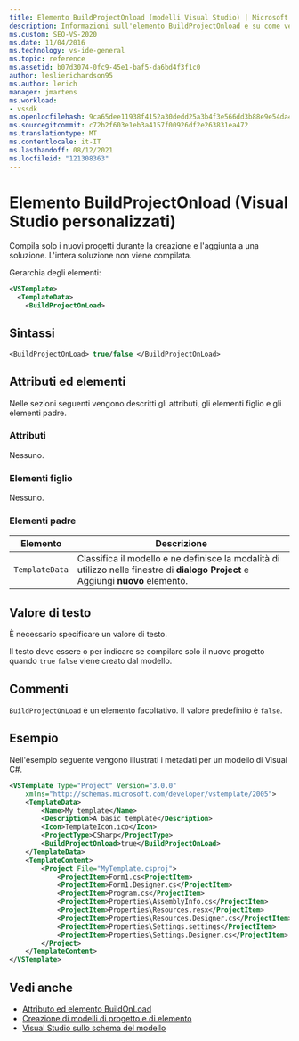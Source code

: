 ```yaml
---
title: Elemento BuildProjectOnload (modelli Visual Studio) | Microsoft Docs
description: Informazioni sull'elemento BuildProjectOnload e su come vengono compilati solo i nuovi progetti durante la creazione e l'aggiunta a una soluzione.
ms.custom: SEO-VS-2020
ms.date: 11/04/2016
ms.technology: vs-ide-general
ms.topic: reference
ms.assetid: b07d3074-0fc9-45e1-baf5-da6bd4f3f1c0
author: leslierichardson95
ms.author: lerich
manager: jmartens
ms.workload:
- vssdk
ms.openlocfilehash: 9ca65dee11938f4152a30dedd25a3b4f3e566dd3b88e9e54da46579e30fa3243
ms.sourcegitcommit: c72b2f603e1eb3a4157f00926df2e263831ea472
ms.translationtype: MT
ms.contentlocale: it-IT
ms.lasthandoff: 08/12/2021
ms.locfileid: "121308363"
---
```

# <a name="buildprojectonload-element-visual-studio-templates"></a>Elemento BuildProjectOnload (Visual Studio personalizzati)
Compila solo i nuovi progetti durante la creazione e l'aggiunta a una soluzione. L'intera soluzione non viene compilata.

Gerarchia degli elementi:

```xml
<VSTemplate>
  <TemplateData>
    <BuildProjectOnLoad>
```

## <a name="syntax"></a>Sintassi

```vb
<BuildProjectOnLoad> true/false </BuildProjectOnLoad>
```

## <a name="attributes-and-elements"></a>Attributi ed elementi
 Nelle sezioni seguenti vengono descritti gli attributi, gli elementi figlio e gli elementi padre.

### <a name="attributes"></a>Attributi
 Nessuno.

### <a name="child-elements"></a>Elementi figlio
 Nessuno.

### <a name="parent-elements"></a>Elementi padre

|Elemento|Descrizione|
|-------------|-----------------|
|`TemplateData`|Classifica il modello e ne definisce la modalità di utilizzo nelle finestre di **dialogo Project** e Aggiungi **nuovo** elemento.|

## <a name="text-value"></a>Valore di testo
 È necessario specificare un valore di testo.

 Il testo deve essere o per indicare se compilare solo il nuovo progetto quando `true` `false` viene creato dal modello.

## <a name="remarks"></a>Commenti
 `BuildProjectOnLoad` è un elemento facoltativo. Il valore predefinito è `false`.

## <a name="example"></a>Esempio
 Nell'esempio seguente vengono illustrati i metadati per un modello di Visual C#.

```xml
<VSTemplate Type="Project" Version="3.0.0"
    xmlns="http://schemas.microsoft.com/developer/vstemplate/2005">
    <TemplateData>
        <Name>My template</Name>
        <Description>A basic template</Description>
        <Icon>TemplateIcon.ico</Icon>
        <ProjectType>CSharp</ProjectType>
        <BuildProjectOnload>true</BuildProjectOnLoad>
    </TemplateData>
    <TemplateContent>
        <Project File="MyTemplate.csproj">
            <ProjectItem>Form1.cs<ProjectItem>
            <ProjectItem>Form1.Designer.cs</ProjectItem>
            <ProjectItem>Program.cs</ProjectItem>
            <ProjectItem>Properties\AssemblyInfo.cs</ProjectItem>
            <ProjectItem>Properties\Resources.resx</ProjectItem>
            <ProjectItem>Properties\Resources.Designer.cs</ProjectItem>
            <ProjectItem>Properties\Settings.settings</ProjectItem>
            <ProjectItem>Properties\Settings.Designer.cs</ProjectItem>
        </Project>
    </TemplateContent>
</VSTemplate>
```

## <a name="see-also"></a>Vedi anche

- [Attributo ed elemento BuildOnLoad](buildonload-visual-studio-templates.md)
- [Creazione di modelli di progetto e di elemento](../ide/creating-project-and-item-templates.md)
- [Visual Studio sullo schema del modello](../extensibility/visual-studio-template-schema-reference.md)
